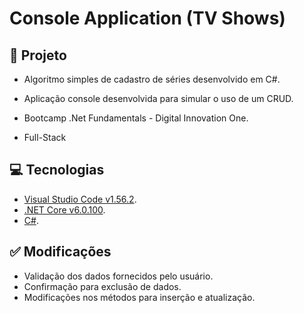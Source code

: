 # Console Application (TV Shows)



## 🎯 Projeto

- Algoritmo simples de cadastro de séries desenvolvido em C#.

- Aplicação console desenvolvida para simular o uso de um CRUD.

- Bootcamp .Net Fundamentals - Digital Innovation One.

- Full-Stack

  

## 💻 Tecnologias

- [Visual Studio Code v1.56.2](https://code.visualstudio.com/).
- [.NET Core v6.0.100](https://dotnet.microsoft.com/download/dotnet/6.0).
- [C#](https://code.visualstudio.com/).



## ✅ Modificações 

- Validação dos dados fornecidos pelo usuário.
- Confirmação para exclusão de dados.
- Modificações nos métodos para inserção e atualização. 